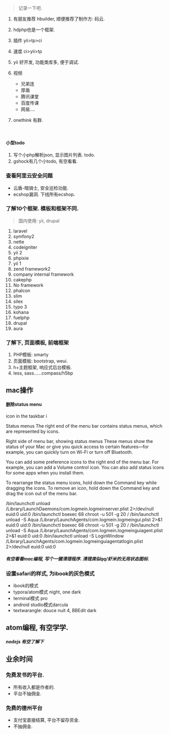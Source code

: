 > 记录一下吧.

1. 有朋友推荐 hbuilder, 顺便推荐了制作方: 码云.

2. hdphp也是一个框架. 

3. 插件 yii>tp>ci

4. 速度 ci>yii>tp

5. yii 好开发, 功能类库多, 便于调试.

6. 视频

   - 兄弟连
   - 厚盾
   - 腾讯课堂
   - 百度传课
   - 网易....

7. onethink 有群.

   ​



#### 小型todo

1. 写个小php解析json, 显示图片列表. todo.
2. gshock有几个小todo, 有空看看.



### 查看阿里云安全问题

- 云盾-暗骑士, 安全巡检功能.
- ecshop漏洞. 下线所有ecshop.

### 了解10个框架. 模板和框架不同.

> 国内使用: yii, drupal

1. laravel
2. symfony2
3. nette
4. codeigniter
5. yii 2
6. phpixie
7. yii 1
8. zend framework2
9. company internal framework
10. cakephp
11. No framework
12. phalcon
13. slim
14. silex
15. typo 3
16. kohana
17. fuelphp
18. drupal
19. aura

### 了解下, 页面模板, 前端框架

1. PHP模板: smarty
2. 页面模板: bootstrap, weui.
3. h+主题框架, 响应式后台模板.
4. less, sass……compass/h5bp

## mac操作

#### 删除status menu

icon in the taskbar i

Status menus
The right end of the menu bar contains status menus, which are represented by icons.

Right side of menu bar, showing status menus
These menus show the status of your Mac or give you quick access to certain features—for example, you can quickly turn on Wi-Fi or turn off Bluetooth.

You can add some preference icons to the right end of the menu bar. For example, you can add a Volume control icon. You can also add status icons for some apps when you install them.

To rearrange the status menu icons, hold down the Command key while dragging the icons. To remove an icon, hold down the Command key and drag the icon out of the menu bar.

/bin/launchctl unload /Library/LaunchDaemons/com.logmein.logmeinserver.plist 2>/dev/null euid:0 uid:0
/bin/launchctl bsexec 68 chroot -u 501 -g 20 / /bin/launchctl unload -S Aqua /Library/LaunchAgents/com.logmein.logmeingui.plist 2>&1 euid:0 uid:0
/bin/launchctl bsexec 68 chroot -u 501 -g 20 / /bin/launchctl unload -S Aqua /Library/LaunchAgents/com.logmein.logmeinguiagent.plist 2>&1 euid:0 uid:0
/bin/launchctl unload -S LoginWindow /Library/LaunchAgents/com.logmein.logmeinguiagentatlogin.plist 2>/dev/null euid:0 uid:0

##### 有空看看mac编程, 写个一键清理程序. 清理类似qq/虾米的无用状态图标. 

### 设置safari的样式, 为ibook的灰色模式

- ibook的模式
- typora/atom模式 night,  one dark
- terminal模式 pro
- android studio模式darcula
- textwarangle: douce nuit 4, BBEdit dark

## atom编程, 有空学学.

##### nodejs 有空了解下

## 业余时间

### 免费发书的平台.

- 所有收入都是作者的.
- 平台不抽佣金.

### 免费的德州平台

- 支付宝直接结算, 平台不留存资金.
- 不抽佣金.